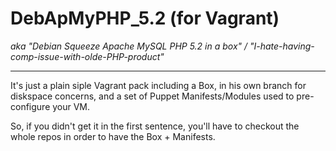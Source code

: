 # DebApMyPHP_5.2 (for Vagrant) #

*aka "Debian Squeeze Apache MySQL PHP 5.2 in a box" / "I-hate-having-comp-issue-with-olde-PHP-product"*
* * *

It's just a plain siple Vagrant pack including a Box, in his own branch for diskspace concerns, and a set of Puppet Manifests/Modules used to pre-configure your VM.

So, if you didn't get it in the first sentence, you'll have to checkout the whole repos in order to have the Box + Manifests.